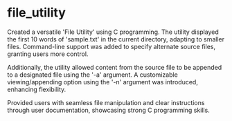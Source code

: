 # file_utility
Created a versatile 'File Utility' using C programming. The utility displayed the first 10 words of 'sample.txt' in the current directory, adapting to smaller files. Command-line support was added to specify alternate source files, granting users more control.

Additionally, the utility allowed content from the source file to be appended to a designated file using the '-a' argument. A customizable viewing/appending option using the '-n' argument was introduced, enhancing flexibility.

Provided users with seamless file manipulation and clear instructions through user documentation, showcasing strong C programming skills.
